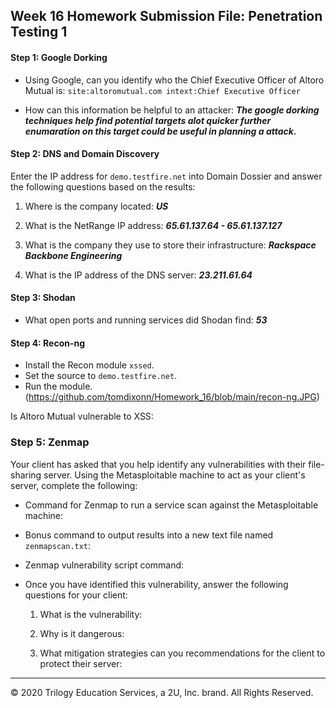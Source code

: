 ## Week 16 Homework Submission File: Penetration Testing 1

#### Step 1: Google Dorking


- Using Google, can you identify who the Chief Executive Officer of Altoro Mutual is: 
`site:altoromutual.com intext:Chief Executive Officer`

- How can this information be helpful to an attacker: _**The google dorking techniques help find potential targets alot quicker further enumaration on this target could be useful in planning a attack.**_


#### Step 2: DNS and Domain Discovery

Enter the IP address for `demo.testfire.net` into Domain Dossier and answer the following questions based on the results:

  1. Where is the company located: _**US**_

  2. What is the NetRange IP address: _**65.61.137.64 - 65.61.137.127**_

  3. What is the company they use to store their infrastructure: _**Rackspace Backbone Engineering**_

  4. What is the IP address of the DNS server: _**23.211.61.64**_

#### Step 3: Shodan

- What open ports and running services did Shodan find: _**53**_

#### Step 4: Recon-ng

- Install the Recon module `xssed`. 
- Set the source to `demo.testfire.net`. 
- Run the module. 
(https://github.com/tomdixonn/Homework_16/blob/main/recon-ng.JPG)

Is Altoro Mutual vulnerable to XSS: 

### Step 5: Zenmap

Your client has asked that you help identify any vulnerabilities with their file-sharing server. Using the Metasploitable machine to act as your client's server, complete the following:

- Command for Zenmap to run a service scan against the Metasploitable machine: 
 
- Bonus command to output results into a new text file named `zenmapscan.txt`:

- Zenmap vulnerability script command: 

- Once you have identified this vulnerability, answer the following questions for your client:
  1. What is the vulnerability:

  2. Why is it dangerous:

  3. What mitigation strategies can you recommendations for the client to protect their server:

---
© 2020 Trilogy Education Services, a 2U, Inc. brand. All Rights Reserved.  
